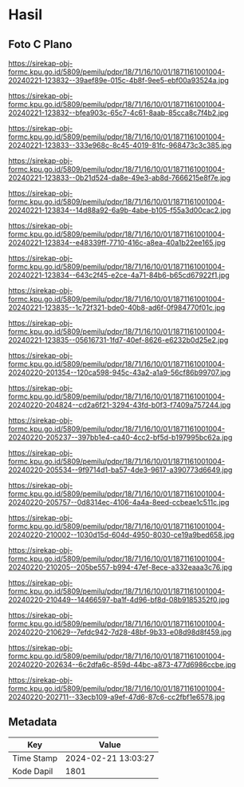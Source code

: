 # Hasil

## Foto C Plano

https://sirekap-obj-formc.kpu.go.id/5809/pemilu/pdpr/18/71/16/10/01/1871161001004-20240221-123832--39aef89e-015c-4b8f-9ee5-ebf00a93524a.jpg

https://sirekap-obj-formc.kpu.go.id/5809/pemilu/pdpr/18/71/16/10/01/1871161001004-20240221-123832--bfea903c-65c7-4c61-8aab-85cca8c7f4b2.jpg

https://sirekap-obj-formc.kpu.go.id/5809/pemilu/pdpr/18/71/16/10/01/1871161001004-20240221-123833--333e968c-8c45-4019-81fc-968473c3c385.jpg

https://sirekap-obj-formc.kpu.go.id/5809/pemilu/pdpr/18/71/16/10/01/1871161001004-20240221-123833--0b21d524-da8e-49e3-ab8d-7666215e8f7e.jpg

https://sirekap-obj-formc.kpu.go.id/5809/pemilu/pdpr/18/71/16/10/01/1871161001004-20240221-123834--14d88a92-6a9b-4abe-b105-f55a3d00cac2.jpg

https://sirekap-obj-formc.kpu.go.id/5809/pemilu/pdpr/18/71/16/10/01/1871161001004-20240221-123834--e48339ff-7710-416c-a8ea-40a1b22ee165.jpg

https://sirekap-obj-formc.kpu.go.id/5809/pemilu/pdpr/18/71/16/10/01/1871161001004-20240221-123834--643c2f45-e2ce-4a71-84b6-b65cd67922f1.jpg

https://sirekap-obj-formc.kpu.go.id/5809/pemilu/pdpr/18/71/16/10/01/1871161001004-20240221-123835--1c72f321-bde0-40b8-ad6f-0f984770f01c.jpg

https://sirekap-obj-formc.kpu.go.id/5809/pemilu/pdpr/18/71/16/10/01/1871161001004-20240221-123835--05616731-1fd7-40ef-8626-e6232b0d25e2.jpg

https://sirekap-obj-formc.kpu.go.id/5809/pemilu/pdpr/18/71/16/10/01/1871161001004-20240220-201354--120ca598-945c-43a2-a1a9-56cf86b99707.jpg

https://sirekap-obj-formc.kpu.go.id/5809/pemilu/pdpr/18/71/16/10/01/1871161001004-20240220-204824--cd2a6f21-3294-43fd-b0f3-f7409a757244.jpg

https://sirekap-obj-formc.kpu.go.id/5809/pemilu/pdpr/18/71/16/10/01/1871161001004-20240220-205237--397bb1e4-ca40-4cc2-bf5d-b197995bc62a.jpg

https://sirekap-obj-formc.kpu.go.id/5809/pemilu/pdpr/18/71/16/10/01/1871161001004-20240220-205534--9f9714d1-ba57-4de3-9617-a390773d6649.jpg

https://sirekap-obj-formc.kpu.go.id/5809/pemilu/pdpr/18/71/16/10/01/1871161001004-20240220-205757--0d8314ec-4106-4a4a-8eed-ccbeae1c511c.jpg

https://sirekap-obj-formc.kpu.go.id/5809/pemilu/pdpr/18/71/16/10/01/1871161001004-20240220-210002--1030d15d-604d-4950-8030-ce19a9bed658.jpg

https://sirekap-obj-formc.kpu.go.id/5809/pemilu/pdpr/18/71/16/10/01/1871161001004-20240220-210205--205be557-b994-47ef-8ece-a332eaaa3c76.jpg

https://sirekap-obj-formc.kpu.go.id/5809/pemilu/pdpr/18/71/16/10/01/1871161001004-20240220-210449--14466597-ba1f-4d96-bf8d-08b9185352f0.jpg

https://sirekap-obj-formc.kpu.go.id/5809/pemilu/pdpr/18/71/16/10/01/1871161001004-20240220-210629--7efdc942-7d28-48bf-9b33-e08d98d8f459.jpg

https://sirekap-obj-formc.kpu.go.id/5809/pemilu/pdpr/18/71/16/10/01/1871161001004-20240220-202634--6c2dfa6c-859d-44bc-a873-477d6986ccbe.jpg

https://sirekap-obj-formc.kpu.go.id/5809/pemilu/pdpr/18/71/16/10/01/1871161001004-20240220-202711--33ecb109-a9ef-47d6-87c6-cc2fbf1e6578.jpg


## Metadata

| Key        | Value               |
| ---------- | ------------------- |
| Time Stamp | 2024-02-21 13:03:27 |
| Kode Dapil | 1801                |



